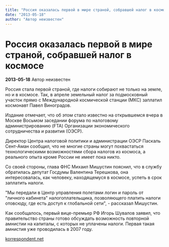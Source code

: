 ```yaml
---
title: "Россия оказалась первой в мире страной, собравшей налог в космосе"
date: "2013-05-18"
author: "Автор неизвестен"
---
```


# Россия оказалась первой в мире страной, собравшей налог в космосе

**2013-05-18** Автор неизвестен

Россия стала первой страной, где налоги собирают не только на земле, но и в космосе. Так, в апреле земельный налог за подмосковный участок прямо с Международной космической станции (МКС) заплатил космонавт Павел Виноградов.

Издание отмечает, что об этом стало известно на открывшемся вчера в Москве Восьмом заседании форума по налоговому администрированию (FTA) Организации экономического сотрудничества и развития (ОЭСР).

Директор Центра налоговой политики и администрации ОЭСР Паскаль Сент-Аман сообщил, что не многие страны могут похвастаться технологическими возможностями сбора налогов из космоса, а реального опыта кроме России не имеет пока никто.

Со своей стороны, глава ФНС Михаил Мишустин пояснил, что в службу обратилась депутат Госдумы Валентина Терешкова, она интересовалась, как человеку, находящемуся в космосе, успеть в срок заплатить налоги.

"Мы передали в Центр управления полетами логин и пароль от "личного кабинета" налогоплательщика, позволяющего платить налоги отовсюду, где есть доступ к глобальной сети", - рассказал Мишустин.

Как сообщалось, первый вице-премьер РФ Игорь Шувалов заявил, что правительство страны готово обсуждать возможность повторной амнистии на капиталы, с которых не уплачены налоги. Первая такая амнистия уже проводилась в 2007 году.

[korrespondent.net](http://korrespondent.net/)